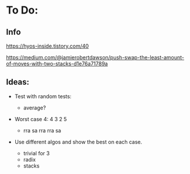 # To Do:

## Info
https://hyos-inside.tistory.com/40

https://medium.com/@jamierobertdawson/push-swap-the-least-amount-of-moves-with-two-stacks-d1e76a71789a


## Ideas:
- Test with random tests:
	- average?
- Worst case 4: 4 3 2 5
	- rra sa rra rra sa

- Use different algos and show the best on each case.
	- trivial for 3
	- radix
	- stacks